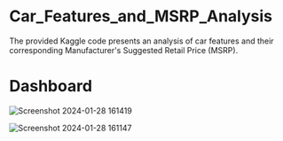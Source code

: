 # Car_Features_and_MSRP_Analysis
The provided Kaggle code presents an analysis of car features and their corresponding Manufacturer's Suggested Retail Price (MSRP). 

# Dashboard

![Screenshot 2024-01-28 161419](https://github.com/Akshat8303/Car_Features_and_MSRP_Analysis/assets/132274442/f333b537-52f2-4179-83e3-8032ca093cf0)



![Screenshot 2024-01-28 161147](https://github.com/Akshat8303/Car_Features_and_MSRP_Analysis/assets/132274442/22a630d8-e24a-4db8-87de-e503483dc090)
